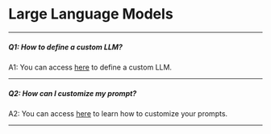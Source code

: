 # Large Language Models

---

##### Q1: How to define a custom LLM?

A1: You can access [here](../../core_modules//model_modules/llms/usage_custom.md#example-using-a-custom-llm-model---advanced) to define a custom LLM.

---

##### Q2: How can I customize my prompt?

A2: You can access [here](../../core_modules//model_modules/prompts.md) to learn how to customize your prompts.

---
